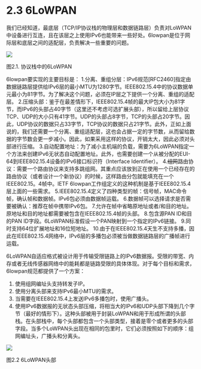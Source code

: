 # 2.3 6LoWPAN

我们已经知道，最底层（TCP/IP协议栈的物理层和数据链路层）负责对LoWPAN中设备进行互连，且在该层之上使用IPv6也能带来一些好处。6lowpan是位于网际层和底层之间的适配层，负责解决一些重要的问题。

![](2image001.png)

图2.1. 协议栈中的6LoWPAN

6lowpan要实现的主要目标是：
1.分离、重组分层：IPv6规范[RFC2460]指定由数据链路层提供给IPv6层的最小MTU为1280字节。IEEE802.15.4中的协议数据单元最小为81字节。为了解决这个问题，必须在IP层之下提供一个分离、重组的适配层。
2.压缩头部：鉴于在最差情形下，IEEE802.15.4帧的最大IP包大小为81字节，而IPv6的头部占40字节（这里还不考虑可选扩展头部），所以留给上层协议TCP、UDP的大小只有41字节。UDP的头部占8字节，TCP的头部占20字节。因此，UDP协议的数据只占33字节，TCP协议的数据只占21字节。此外，正如上面说的，我们还需要一个分离、重组适配层，这也会占据一定的字节数，从而留给数据的字节数会更一步减小。因此，如果采用这样的协议，开销太大，因此必须对头部进行压缩。
3.自动配置地址：为了减小主机端的负载，需要为6LoWPAN指定一个方法来创建IPv6无状态自动配置地址。此外，也需要创建一个从被分配的EUI-64到IEEE802.15.4设备的IPv6接口标识符（Interface Identifier）。
4.~~组网~~路由协议：需要一个路由协议来支持多跳组网。其重点应该放到正在使用一个已经存在的路由协议（或者设计一个新协议）的时候，这样路由分包就能填充在一个IEEE802.15。4帧中。IETF 6lowpan工作组定义的这种机制是基于IEEE802.15.4层上面的一些需求。
5.IEEE802.15.4定义了四种类型的帧：信号帧，MAC命令帧，确认帧和数据帧。IPv6包必须由数据帧运载。
6.数据帧可以选择请求是否需要被确认：推荐在帧中携带IPv6包。
7.允许在帧中省略原地址或者/和目的地址。原地址和目的地址都需要被包含在IEEE802.15.4帧的头部。
8.包含源PAN ID和目的PAN ID字段。6LoWPAN标准假设一个PAN映射到一个指定的IPv6链接。
9.同时支持64位扩展地址和16位短地址。
10.由于在IEEE802.15.4天生不支持多播，因此在IEEE802.15.4网络中，IPv6层的多播包必须被当做数据链路层的广播帧进行运载。

6LoWPAN自适应格式被设计用于传输受限链路上的IPv6数据报。受限的带宽、内存或者无线传感器网络中的能耗都是链路受限的具体体现。对于每个目标和需求，6lowpan规范都提供了一个方案：
1. 使用组网编址头支持转发子IP。
2. 使用分离头部来支持IPv6最小MTU的需求。
3. 当需要在IEEE802.15.4上发送IPv6多播包时，使用广播头。
4. 使用IPv6数据报的无状态头部压缩，将相当大的IPv6和UDP头部下降到几个字节（最好的情形下）。这种头部被用于封装LoWPAN和用于形成所谓的头部栈。在头部栈中，每个头部都包含一个头部类型，接着是零个或者更多的头部字段。当多个LoWPAN头出现在相同的包里时，它们必须按照如下的顺序：组网编址头，广播头和分离头。

![](2image002.png)

图2.2 6LoWPAN头部
